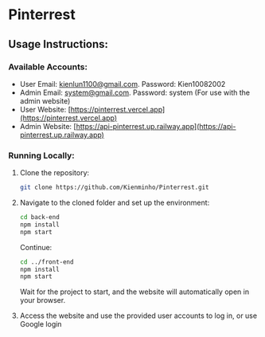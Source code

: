# Pinterrest

## Usage Instructions:

### Available Accounts:

- User Email: kienlun1100@gmail.com. Password: Kien10082002
- Admin Email: system@gmail.com. Password: system (For use with the admin website)
- User Website: [https://pinterrest.vercel.app](https://pinterrest.vercel.app)
- Admin Website: [https://api-pinterrest.up.railway.app](https://api-pinterrest.up.railway.app)

### Running Locally:

1.  Clone the repository:
    ```bash
    git clone https://github.com/Kienminho/Pinterrest.git
    ```
2.  Navigate to the cloned folder and set up the environment:

    ```bash
    cd back-end
    npm install
    npm start
    ```

    Continue:

    ```bash
    cd ../front-end
    npm install
    npm start
    ```

    Wait for the project to start, and the website will automatically open in your browser.

3.  Access the website and use the provided user accounts to log in, or use Google login
